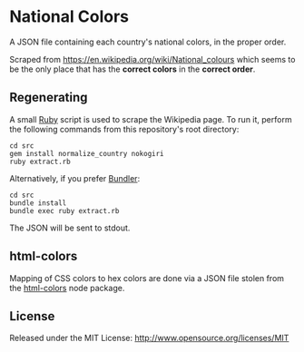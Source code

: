 # National Colors

A JSON file containing each country's national colors, in the proper order.


Scraped from https://en.wikipedia.org/wiki/National_colours which seems to be the only place
that has the **correct colors** in the **correct order**.

## Regenerating

A small [Ruby](https://www.ruby-lang.org/en/) script is used to scrape the Wikipedia page. To run it,
perform the following commands from this repository's root directory:

    cd src
    gem install normalize_country nokogiri
    ruby extract.rb

Alternatively, if you prefer [Bundler](https://bundler.io/):

    cd src
    bundle install
    bundle exec ruby extract.rb

The JSON will be sent to stdout.

## html-colors

Mapping of CSS colors to hex colors are done via a JSON file stolen from the
[html-colors](https://github.com/radiovisual/html-colors) node package.

## License

Released under the MIT License: http://www.opensource.org/licenses/MIT
